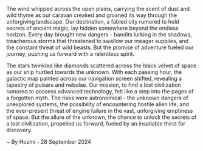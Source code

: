 
The wind whipped across the open plains, carrying the scent of dust and wild thyme as our caravan creaked and groaned its way through the unforgiving landscape. Our destination, a fabled city rumored to hold secrets of ancient magic, lay hidden somewhere beyond the endless horizon. Every day brought new dangers - bandits lurking in the shadows, treacherous storms that threatened to swallow our meager supplies, and the constant threat of wild beasts. But the promise of adventure fueled our journey, pushing us forward with a relentless spirit.  

The stars twinkled like diamonds scattered across the black velvet of space as our ship hurtled towards the unknown. With each passing hour, the galactic map painted across our navigation screen shifted, revealing a tapestry of pulsars and nebulae. Our mission, to find a lost civilization rumored to possess advanced technology, felt like a step into the pages of a forgotten myth. The risks were astronomical - the unknown dangers of unexplored systems, the possibility of encountering hostile alien life, and the ever-present threat of engine failure in the vast, unforgiving emptiness of space. But the allure of the unknown, the chance to unlock the secrets of a lost civilization, propelled us forward, fueled by an insatiable thirst for discovery. 

~ By Hozmi - 28 September 2024
